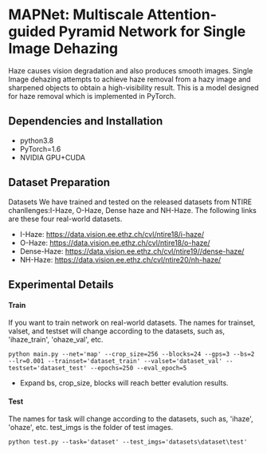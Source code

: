# MAPNet: Multiscale Attention-guided Pyramid Network for Single Image Dehazing

Haze causes vision degradation and also produces smooth images. Single Image dehazing attempts to achieve haze removal from a hazy image and sharpened objects to obtain a high-visibility result. This is a model designed for haze removal which is implemented in PyTorch.

## Dependencies and Installation
* python3.8  
* PyTorch=1.6  
* NVIDIA GPU+CUDA  

## Dataset Preparation
Datasets
We have trained and tested on the released datasets from NTIRE chanllenges:I-Haze, O-Haze, Dense haze and NH-Haze. The following links are these four real-world datasets.  
* I-Haze: https://data.vision.ee.ethz.ch/cvl/ntire18/i-haze/  
* O-Haze: https://data.vision.ee.ethz.ch/cvl/ntire18/o-haze/  
* Dense-Haze: https://data.vision.ee.ethz.ch/cvl/ntire19//dense-haze/  
* NH-Haze: https://data.vision.ee.ethz.ch/cvl/ntire20/nh-haze/

## Experimental Details
#### Train
If you want to train network on real-world datasets. The names for trainset, valset, and testset will change according to the datasets, such as, 'ihaze_train', 'ohaze_val', etc. 
 ```shell
 python main.py --net='map' --crop_size=256 --blocks=24 --gps=3 --bs=2 --lr=0.001 --trainset='dataset_train' --valset='dataset_val' --testset='dataset_test' --epochs=250 --eval_epoch=5
 ```
 * Expand bs, crop_size, blocks will reach better evalution results.  
 
 #### Test
 The names for task will change according to the datasets, such as, 'ihaze', 'ohaze', etc. test_imgs is the folder of test images.
 ```shell
 python test.py --task='dataset' --test_imgs='datasets\dataset\test'
 ```

